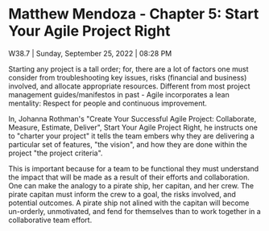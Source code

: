 # Matthew Mendoza - Chapter 5: Start Your Agile Project Right

W38.7 | Sunday, September 25, 2022 | 08:28 PM

Starting any project is a tall order; for, there are a lot of factors one must
consider from troubleshooting key issues, risks (financial and business) involved,
and allocate appropriate resources. Different from most project management
guides/manifestos in past - Agile incorporates a lean mentality: Respect for
people and continuous improvement.

In, Johanna Rothman's "Create Your Successful Agile Project: Collaborate,
Measure, Estimate, Deliver", Start Your Agile Project Right, he instructs one
to "charter your project" it tells the team embers why they are delivering
a particular set of features, "the vision", and how they are done within the project
"the project criteria".

This is important because for a team to be functional they must understand the
impact that will be made as a result of their efforts and collaboration. One
can make the analogy to a pirate ship, her capitan, and her crew. The pirate
capitan must inform the crew to a goal, the risks involved, and potential outcomes.
A pirate ship not alined with the capitan will become un-orderly, unmotivated,
and fend for themselves than to work together in a collaborative team effort.

